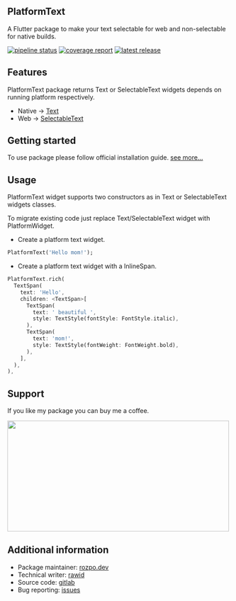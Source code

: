 <!-- 
This README describes the package. If you publish this package to pub.dev,
this README's contents appear on the landing page for your package.

For information about how to write a good package README, see the guide for
[writing package pages](https://dart.dev/guides/libraries/writing-package-pages). 

For general information about developing packages, see the Dart guide for
[creating packages](https://dart.dev/guides/libraries/create-library-packages)
and the Flutter guide for
[developing packages and plugins](https://flutter.dev/developing-packages). 
-->

## PlatformText

A Flutter package to make your text selectable for web and non-selectable for native builds.

[![pipeline status](https://gitlab.com/rozpo.dev/platform_text/badges/main/pipeline.svg)](https://gitlab.com/rozpo.dev/platform_text)
[![coverage report](https://gitlab.com/rozpo.dev/platform_text/badges/main/coverage.svg)](https://gitlab.com/rozpo.dev/platform_text/-/jobs)
[![latest release](https://gitlab.com/rozpo.dev/platform_text/-/badges/release.svg)](https://gitlab.com/rozpo.dev/platform_text/-/releases)

## Features

PlatformText package returns Text or SelectableText widgets depends on running platform respectively.
- Native -> [Text](https://api.flutter.dev/flutter/widgets/Text-class.html)
- Web -> [SelectableText](https://api.flutter.dev/flutter/material/SelectableText-class.html)

## Getting started

To use package please follow official installation guide. [see more...](https://pub.dev/packages/platform_text/install)

## Usage

PlatformText widget supports two constructors as in Text or SelectableText widgets classes.

To migrate existing code just replace Text/SelectableText widget with PlatformWidget.

- Create a platform text widget.

```dart
PlatformText('Hello mom!');
```

- Create a platform text widget with a InlineSpan.

```dart
PlatformText.rich(
  TextSpan(
    text: 'Hello',
    children: <TextSpan>[
      TextSpan(
        text: ' beautiful ',
        style: TextStyle(fontStyle: FontStyle.italic),
      ),
      TextSpan(
        text: 'mom!',
        style: TextStyle(fontWeight: FontWeight.bold),
      ),
    ],
  ),
),
```
## Support

If you like my package you can buy me a coffee.

<a href="https://www.buymeacoffee.com/rozpo.dev"><img src="https://img.buymeacoffee.com/api/?url=aHR0cHM6Ly9jZG4uYnV5bWVhY29mZmVlLmNvbS91cGxvYWRzL3Byb2ZpbGVfcGljdHVyZXMvMjAyMi8wMy9GYXBDamRkWUltZkFPSElsLnBuZ0AzMDB3XzBlLndlYnA=&creator=Piotr+Rozpo%C5%84czyk&design_code=1&design_color=%23ff813f&slug=rozpo.dev" width="500" height=250></a>

## Additional information

- Package maintainer: [rozpo.dev](https://rozpo.dev)
- Technical writer: [rawid]()
- Source code: [gitlab](https://gitlab.com/rozpo.dev/platform_text)
- Bug reporting: [issues](https://gitlab.com/rozpo.dev/platform_text/-/issues)